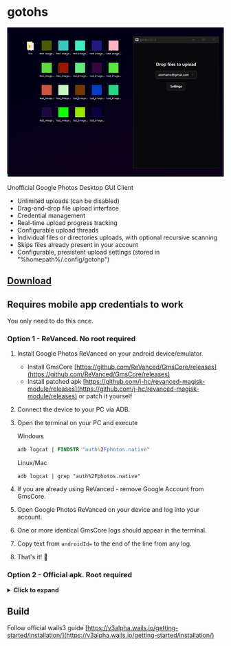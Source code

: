 # gotohs

![demo](readme_assets/app_demo.webp)

Unofficial Google Photos Desktop GUI Client

- Unlimited uploads (can be disabled)
- Drag-and-drop file upload interface
- Credential management
- Real-time upload progress tracking
- Configurable upload threads
- Individual files or directories uploads, with optional recursive scanning
- Skips files already present in your account
- Configurable, presistent upload settings (stored in "%homepath%/.config/gotohp")

## [Download](https://github.com/xob0t/gotohp/releases/latest)

## Requires mobile app credentials to work

You only need to do this once.

### Option 1 - ReVanced. No root required

1. Install Google Photos ReVanced on your android device/emulator.
    - Install GmsCore [https://github.com/ReVanced/GmsCore/releases](https://github.com/ReVanced/GmsCore/releases)
    - Install patched apk [https://github.com/j-hc/revanced-magisk-module/releases](https://github.com/j-hc/revanced-magisk-module/releases) or patch it yourself
2. Connect the device to your PC via ADB.
3. Open the terminal on your PC and execute

    Windows

    ```cmd
    adb logcat | FINDSTR "auth%2Fphotos.native"
    ```

    Linux/Mac

    ```shell
    adb logcat | grep "auth%2Fphotos.native"
    ```

4. If you are already using ReVanced - remove Google Account from GmsCore.
5. Open Google Photos ReVanced on your device and log into your account.
6. One or more identical GmsCore logs should appear in the terminal.
7. Copy text from `androidId=` to the end of the line from any log.
8. That's it! 🎉

### Option 2 - Official apk. Root required

<details>
  <summary><strong>Click to expand</strong></summary>

1. Get a rooted android device or an emulator. Recommended Android versions 9-13
2. Connect the device to your PC via ADB.
3. Install [HTTP Toolkit](https://httptoolkit.com)
4. In HTTP Toolkit, select Intercept - `Android Device via ADB`. Filter traffic with

    ```text
    contains(https://www.googleapis.com/auth/photos.native)
    ```

    Or if you have an older version of Google Photos, try

    ```text
    contains(www.googleapis.com%2Fauth%2Fplus.photos.readwrite)
    ```

5. Open Google Photos app and login with your account.
6. A single request should appear.  
   Copy request body as text.

#### Troubleshooting

- __No Auth Request Intercepted__  
  1. Log out of your Google account.
  2. Log in again.
  3. Try `Android App via Frida` interception method in HTTP Toolkit.

</details>

## Build

Follow official wails3 guide
[https://v3alpha.wails.io/getting-started/installation/](https://v3alpha.wails.io/getting-started/installation/)
